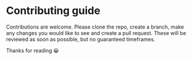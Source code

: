 # Contributing guide

Contributions are welcome. Please clone the repo, create a branch, make any changes you would like to see and create a pull request.  These will be reviewed as soon as possible, but no guaranteed timeframes.

Thanks for reading 😀
